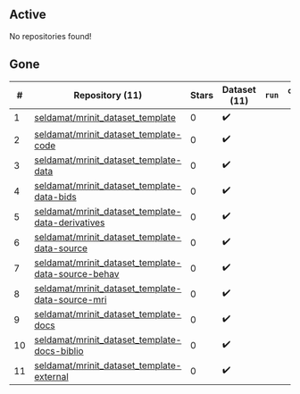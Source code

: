 ## Active
No repositories found!

## Gone
| # | Repository (11) | Stars | Dataset (11) | `run` | `containers-run` | Last Modified |
| --- | --- | --- | --- | --- | --- | --- |
| 1 | [seldamat/mrinit_dataset_template](https://github.com/seldamat/mrinit_dataset_template) | 0 | :heavy_check_mark: |  |  | — |
| 2 | [seldamat/mrinit_dataset_template-code](https://github.com/seldamat/mrinit_dataset_template-code) | 0 | :heavy_check_mark: |  |  | — |
| 3 | [seldamat/mrinit_dataset_template-data](https://github.com/seldamat/mrinit_dataset_template-data) | 0 | :heavy_check_mark: |  |  | — |
| 4 | [seldamat/mrinit_dataset_template-data-bids](https://github.com/seldamat/mrinit_dataset_template-data-bids) | 0 | :heavy_check_mark: |  |  | — |
| 5 | [seldamat/mrinit_dataset_template-data-derivatives](https://github.com/seldamat/mrinit_dataset_template-data-derivatives) | 0 | :heavy_check_mark: |  |  | — |
| 6 | [seldamat/mrinit_dataset_template-data-source](https://github.com/seldamat/mrinit_dataset_template-data-source) | 0 | :heavy_check_mark: |  |  | — |
| 7 | [seldamat/mrinit_dataset_template-data-source-behav](https://github.com/seldamat/mrinit_dataset_template-data-source-behav) | 0 | :heavy_check_mark: |  |  | — |
| 8 | [seldamat/mrinit_dataset_template-data-source-mri](https://github.com/seldamat/mrinit_dataset_template-data-source-mri) | 0 | :heavy_check_mark: |  |  | — |
| 9 | [seldamat/mrinit_dataset_template-docs](https://github.com/seldamat/mrinit_dataset_template-docs) | 0 | :heavy_check_mark: |  |  | — |
| 10 | [seldamat/mrinit_dataset_template-docs-biblio](https://github.com/seldamat/mrinit_dataset_template-docs-biblio) | 0 | :heavy_check_mark: |  |  | — |
| 11 | [seldamat/mrinit_dataset_template-external](https://github.com/seldamat/mrinit_dataset_template-external) | 0 | :heavy_check_mark: |  |  | — |
